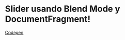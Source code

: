 # Slider usando Blend Mode y DocumentFragment!

[Codepen](https://codepen.io/ivan_albizu/pen/WNbXqQo)